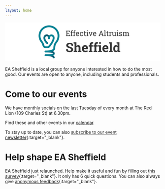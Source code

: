 ```yaml
---
layout: home
---
```


![image](media/banner_light.png)

EA Sheffield is a local group for anyone interested in how to do the most good. Our events are open to anyone, including students and professionals.

# Come to our events
We have monthly socials on the last Tuesday of every month at The Red Lion (109 Charles St) at 6.30pm.

Find these and other events in our [calendar](calendar).

To stay up to date, you can also [subscribe to our event newsletter](https://tinyurl.com/ea-sheffield-newsletter){:target="_blank"}.


# Help shape EA Sheffield
EA Sheffield just relaunched. Help make it useful and fun by filling out [this survey](https://tinyurl.com/ea-sheffield-survey){:target="_blank"}. It only has 6 quick questions. You can also always give [anonymous feedback](https://tinyurl.com/ea-sheffield-feedback){:target="_blank"}.
